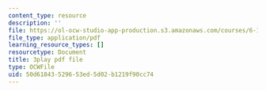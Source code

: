 ```yaml
---
content_type: resource
description: ''
file: https://ol-ocw-studio-app-production.s3.amazonaws.com/courses/6-189-multicore-programming-primer-january-iap-2007/50d61843529653ed5d02b1219f90cc74_SemWOqUfMAY.pdf
file_type: application/pdf
learning_resource_types: []
resourcetype: Document
title: 3play pdf file
type: OCWFile
uid: 50d61843-5296-53ed-5d02-b1219f90cc74
---
```

